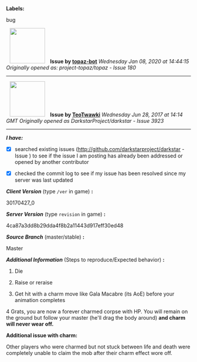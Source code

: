 **Labels:**

bug



<a href="https://github.com/topaz-bot"><img src="https://avatars3.githubusercontent.com/u/59651103?v=4" width="96" height="96" hspace="10"></img></a> **Issue by [topaz-bot](https://github.com/topaz-bot)**
_Wednesday Jan 08, 2020 at 14:44:15_
_Originally opened as: project-topaz/topaz - Issue 180_

----

<a href="https://github.com/TeoTwawki"><img src="https://avatars0.githubusercontent.com/u/6871475?v=4"  width="96" height="96" hspace="10"></img></a> **Issue by [TeoTwawki](https://github.com/TeoTwawki)**
_Wednesday Jun 28, 2017 at 14:14 GMT_
_Originally opened as DarkstarProject/darkstar - Issue 3923_

----

<!-- remove space and mark with 'x' between [] -->

**_I have:_**

- [x] searched existing issues (http://github.com/darkstarproject/darkstar - Issue ) to see if the issue I am posting has already been addressed or opened by another contributor
- [x] checked the commit log to see if my issue has been resolved since my server was last updated


<!-- Issues will be closed without being looked into if the following information is missing (unless its not applicable). -->

**_Client Version_** (type `/ver` in game) **:**
30170427_0


**_Server Version_** (type `revision` in game) **:**
4ca87a3dd8b29dda4f8b2a11443d917eff30ed48

**_Source Branch_** (master/stable) **:**
Master

**_Additional Information_** (Steps to reproduce/Expected behavior) **:**
1. Die
2. Raise or reraise
3. Get hit with a charm move like Gala Macabre (its AoE) before your animation completes
4 Grats, you are now a forever charmed corpse with HP. You will remain on the ground but follow your master (he'll drag the body around) **and charm will never wear off.**

**Additional issue with charm:** 
Other players who were charmed but not stuck between life and death were completely unable to claim the mob after their charm effect wore off.

